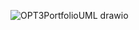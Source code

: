 ![OPT3PortfolioUML drawio](https://github.com/Lattii/CodeSmells/assets/85104307/c2712aa0-8e02-4f59-8802-95f76cde58aa)
